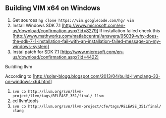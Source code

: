 Building VIM x64 on Windows
---------------------------

1.  Get sources `hg clone https://vim.googlecode.com/hg/ vim`
2.  Install Windows SDK 7.1 [http://www.microsoft.com/en-us/download/confirmation.aspx?id=8279]
    If installation failed check this [http://www.mathworks.com/matlabcentral/answers/95039-why-does-the-sdk-7-1-installation-fail-with-an-installation-failed-message-on-my-windows-system]
3.  Instal patch for SDK 7.1 [http://www.microsoft.com/en-us/download/confirmation.aspx?id=4422]


Buildling llvm

According to [http://solar-blogg.blogspot.com/2013/04/build-llvmclang-33-on-windows-x64.html]
1. `svn co http://llvm.org/svn/llvm-project/llvm/tags/RELEASE_351/final/ llvm`
2.  cd llvm\tools
3.  `svn co http://llvm.org/svn/llvm-project/cfe/tags/RELEASE_351/final/ clang`
